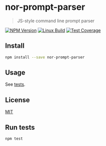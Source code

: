 # nor-prompt-parser

> JS-style command line prompt parser

[![NPM Version][npm-image]][npm-url]
[![Linux Build][travis-image]][travis-url]
[![Test Coverage][coveralls-image]][coveralls-url]

## Install

```bash
npm install --save nor-prompt-parser
```

## Usage

See [tests](test/PromptParser.test.js).

## License

[MIT](LICENSE)

## Run tests

```bash
npm test
```

[npm-image]: https://img.shields.io/npm/v/nor-prompt-parser.svg
[npm-url]: https://npmjs.org/package/nor-prompt-parser
[travis-image]: https://img.shields.io/travis/sendanor/nor-prompt-parser/master.svg
[travis-url]: https://travis-ci.org/sendanor/nor-prompt-parser
[coveralls-image]: https://img.shields.io/coveralls/sendanor/nor-prompt-parser/master.svg
[coveralls-url]: https://coveralls.io/r/sendanor/nor-prompt-parser?branch=master
